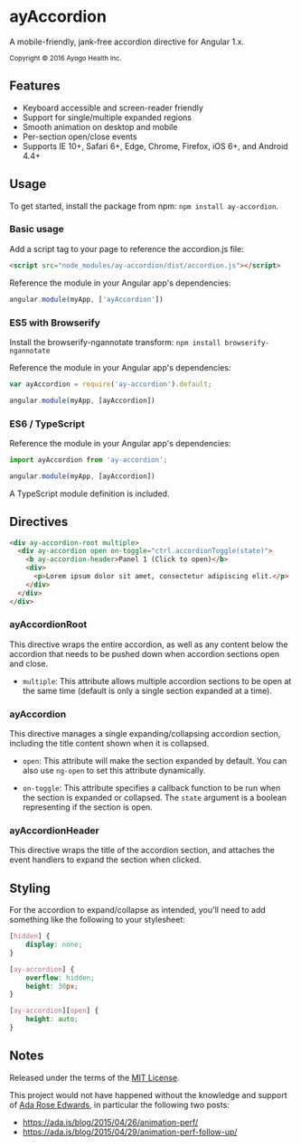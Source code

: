 ayAccordion
===========

A mobile-friendly, jank-free accordion directive for Angular 1.x.

<small>Copyright © 2016 Ayogo Health Inc.</small>


Features
--------

* Keyboard accessible and screen-reader friendly
* Support for single/multiple expanded regions
* Smooth animation on desktop and mobile
* Per-section open/close events
* Supports IE 10+, Safari 6+, Edge, Chrome, Firefox, iOS 6+, and Android 4.4+


Usage
-----

To get started, install the package from npm: `npm install ay-accordion`.

### Basic usage

Add a script tag to your page to reference the accordion.js file:

```html
<script src="node_modules/ay-accordion/dist/accordion.js"></script>
```

Reference the module in your Angular app's dependencies:

```javascript
angular.module(myApp, ['ayAccordion'])
```

### ES5 with Browserify

Install the browserify-ngannotate transform:
`npm install browserify-ngannotate`

Reference the module in your Angular app's dependencies:

```javascript
var ayAccordion = require('ay-accordion').default;

angular.module(myApp, [ayAccordion])
```

### ES6 / TypeScript
Reference the module in your Angular app's dependencies:

```javascript
import ayAccordion from 'ay-accordion';

angular.module(myApp, [ayAccordion])
```

A TypeScript module definition is included.


Directives
----------

```html
<div ay-accordion-root multiple>
  <div ay-accordion open on-toggle="ctrl.accordionToggle(state)">
    <b ay-accordion-header>Panel 1 (Click to open)</b>
    <div>
      <p>Lorem ipsum dolor sit amet, consectetur adipiscing elit.</p>
    </div>
  </div>
</div>
```


### ayAccordionRoot

This directive wraps the entire accordion, as well as any content below the
accordion that needs to be pushed down when accordion sections open and close.

* `multiple`: This attribute allows multiple accordion sections to be open at
  the same time (default is only a single section expanded at a time).

### ayAccordion

This directive manages a single expanding/collapsing accordion section,
including the title content shown when it is collapsed.

* `open`: This attribute will make the section expanded by default. You can
  also use `ng-open` to set this attribute dynamically.

* `on-toggle`: This attribute specifies a callback function to be run when the
  section is expanded or collapsed. The `state` argument is a boolean
  representing if the section is open.

### ayAccordionHeader

This directive wraps the title of the accordion section, and attaches the event
handlers to expand the section when clicked.


Styling
-------

For the accordion to expand/collapse as intended, you'll need to add something
like the following to your stylesheet:

```css
[hidden] {
    display: none;
}

[ay-accordion] {
    overflow: hidden;
    height: 30px;
}

[ay-accordion][open] {
    height: auto;
}
```


Notes
-----

Released under the terms of the [MIT License](LICENSE).

This project would not have happened without the knowledge and support of
[Ada Rose Edwards](https://github.com/AdaRoseEdwards), in particular the
following two posts:
* https://ada.is/blog/2015/04/26/animation-perf/
* https://ada.is/blog/2015/04/29/animation-perf-follow-up/
